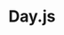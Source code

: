 ---
codehost: https://github.com/iamkun/dayjs
logohandle: js_day
sort: dayjs
title: Day.js
website: https://day.js.org/
---